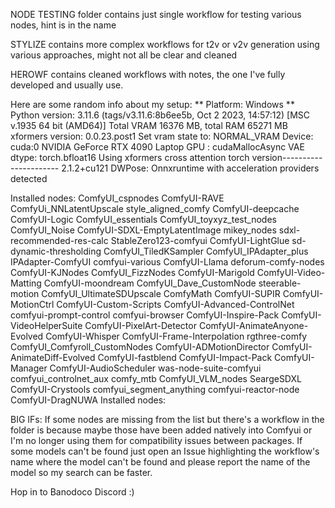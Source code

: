 NODE TESTING folder contains just single workflow for testing various nodes, hint is in the name

STYLIZE contains more complex workflows for t2v or v2v generation using various approaches, might not all be clear and cleaned

HEROWF contains cleaned workflows with notes, the one I've fully developed and usually use.

Here are some random info about my setup:
** Platform: Windows
** Python version: 3.11.6 (tags/v3.11.6:8b6ee5b, Oct  2 2023, 14:57:12) [MSC v.1935 64 bit (AMD64)]
Total VRAM 16376 MB, total RAM 65271 MB
xformers version: 0.0.23.post1
Set vram state to: NORMAL_VRAM
Device: cuda:0 NVIDIA GeForce RTX 4090 Laptop GPU : cudaMallocAsync
VAE dtype: torch.bfloat16
Using xformers cross attention
torch version---------------------- 2.1.2+cu121
DWPose: Onnxruntime with acceleration providers detected

Installed nodes:
   ComfyUI_cspnodes
   ComfyUI-RAVE
   ComfyUi_NNLatentUpscale
   style_aligned_comfy
   ComfyUI-deepcache
   ComfyUI-Logic
   ComfyUI_essentials
   ComfyUI_toyxyz_test_nodes
   ComfyUI_Noise
   ComfyUI-SDXL-EmptyLatentImage
   mikey_nodes
   sdxl-recommended-res-calc
   StableZero123-comfyui
   ComfyUI-LightGlue
   sd-dynamic-thresholding
   ComfyUI_TiledKSampler
   ComfyUI_IPAdapter_plus
   IPAdapter-ComfyUI
   comfyui-various
   ComfyUI-Llama
   deforum-comfy-nodes
   ComfyUI-KJNodes
   ComfyUI_FizzNodes
   ComfyUI-Marigold
   ComfyUI-Video-Matting
   ComfyUI-moondream
   ComfyUI_Dave_CustomNode
   steerable-motion
   ComfyUI_UltimateSDUpscale
   ComfyMath
   ComfyUI-SUPIR
   ComfyUI-MotionCtrl
   ComfyUI-Custom-Scripts
   ComfyUI-Advanced-ControlNet
   comfyui-prompt-control
   comfyui-browser
   ComfyUI-Inspire-Pack
   ComfyUI-VideoHelperSuite
   ComfyUI-PixelArt-Detector
   ComfyUI-AnimateAnyone-Evolved
   ComfyUI-Whisper
   ComfyUI-Frame-Interpolation
   rgthree-comfy
   ComfyUI_Comfyroll_CustomNodes
   ComfyUI-ADMotionDirector
   ComfyUI-AnimateDiff-Evolved
   ComfyUI-fastblend
   ComfyUI-Impact-Pack
   ComfyUI-Manager
   ComfyUI-AudioScheduler
   was-node-suite-comfyui
   comfyui_controlnet_aux
   comfy_mtb
   ComfyUI_VLM_nodes
   SeargeSDXL
   ComfyUI-Crystools
   comfyui_segment_anything
   comfyui-reactor-node
   ComfyUI-DragNUWA
   Installed nodes:

BIG IFs:
If some nodes are missing from the list but there's a workflow in the folder is because maybe those have been added natively into Comfyui or I'm no longer using them for compatibility issues between packages.
If some models can't be found just open an Issue highlighting the workflow's name where the model can't be found and please report the name of the model so my search can be faster.

Hop in to Banodoco Discord :)
